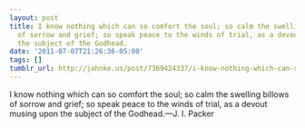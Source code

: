 ```yaml
---
layout: post
title: I know nothing which can so comfort the soul; so calm the swelling billows
  of sorrow and grief; so speak peace to the winds of trial, as a devout musing upon
  the subject of the Godhead.
date: '2011-07-07T21:26:36-05:00'
tags: []
tumblr_url: http://jahnke.us/post/7369424337/i-know-nothing-which-can-so-comfort-the-soul-so
---
```

I know nothing which can so comfort the soul; so calm the swelling billows of sorrow and grief; so speak peace to the winds of trial, as a devout musing upon the subject of the Godhead.—J. I. Packer
